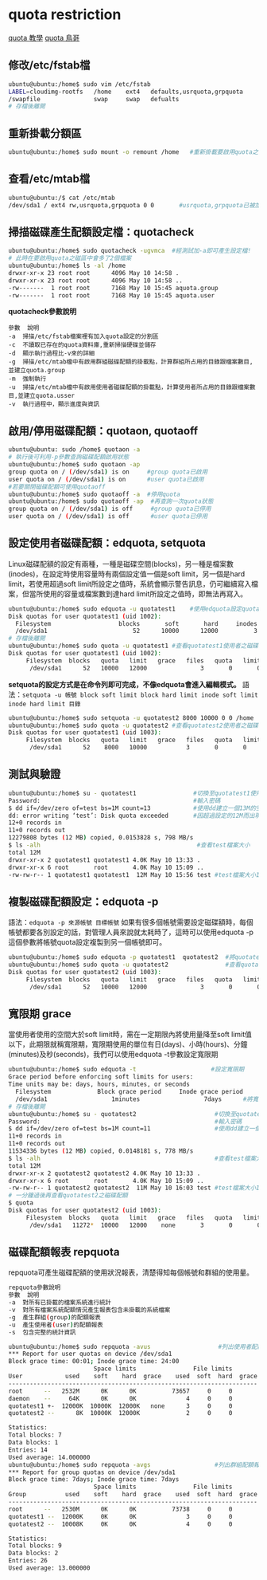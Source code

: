 # quota restriction
[quota 教學](https://david50.pixnet.net/blog/post/45238215-%5B%E7%AD%86%E8%A8%98%5Dquota%E7%A3%81%E7%A2%9F%E9%85%8D%E9%A1%8D)
[quota 鳥哥](https://linux.vbird.org/linux_basic/centos7/0420quota.php)

## 修改/etc/fstab檔
```bash
ubuntu@ubuntu:/home$ sudo vim /etc/fstab
LABEL=cloudimg-rootfs   /home    ext4   defaults,usrquota,grpquota      0 0  #在要啟用quota之分割區(/home)第4個欄位最後(defaults後)加入usrquota,grpquota
/swapfile               swap     swap   defualts                        0 0
# 存檔後離開
```
## 重新掛載分額區
```bash
ubuntu@ubuntu:/home$ sudo mount -o remount /home   #重新掛載要啟用quota之分割區
```

## 查看/etc/mtab檔
```bash
ubuntu@ubuntu:/$ cat /etc/mtab 
/dev/sda1 / ext4 rw,usrquota,grpquota 0 0       #usrquota,grpquota已被加入mtab中
```
## 掃描磁碟產生配額設定檔：quotacheck
```bash
ubuntu@ubuntu:/home$ sudo quotacheck -ugvmca  #經測試加-a即可產生設定檔!
# 此時在要啟用quota之磁區中會多了2個檔案
ubuntu@ubuntu:/home$ ls -al /home
drwxr-xr-x 23 root root      4096 May 10 14:58 .
drwxr-xr-x 23 root root      4096 May 10 14:58 ..
-rw-------  1 root root      7168 May 10 15:45 aquota.group
-rw-------  1 root root      7168 May 10 15:45 aquota.user
```
**quotacheck參數說明**
```
參數	說明
-a	掃描/etc/fstab檔案裡有加入quota設定的分割區
-c	不讀取已存在的quota資料庫,重新掃描硬碟並儲存
-d	顯示執行過程比-v來的詳細
-g	掃描/etc/mtab檔中有啟用群組磁碟配額的掛載點，計算群組所占用的目錄跟檔案數目,並建立quota.group
-m	強制執行
-u	掃描/etc/mtab檔中有啟用使用者磁碟配額的掛載點，計算使用者所占用的目錄跟檔案數目,並建立quota.usser
-v	執行過程中，顯示進度與資訊
```
## 啟用/停用磁碟配額：quotaon, quotaoff
```bash
ubuntu@ubuntu: sudo /home$ quotaon -a
# 執行後可利用-p參數查詢磁碟配額啟用狀態
ubuntu@ubuntu:/home$ sudo quotaon -ap
group quota on / (/dev/sda1) is on     #group quota已啟用
user quota on / (/dev/sda1) is on      #user quota已啟用
#若要關閉磁碟配額可使用quotaoff
ubuntu@ubuntu:/home$ sudo quotaoff -a  #停用quota
ubuntu@ubuntu:/home$ sudo quotaoff -ap  #再查詢一次quota狀態
group quota on / (/dev/sda1) is off     #group quota已停用
user quota on / (/dev/sda1) is off      #user quota已停用
```

## 設定使用者磁碟配額：edquota, setquota
Linux磁碟配額的設定有兩種，一種是磁碟空間(blocks)，另一種是檔案數(inodes)，在設定時使用容量時有兩個設定值一個是soft limit，另一個是hard limit，若使用超過soft limit所設定之值時，系統會顯示警告訊息，仍可繼續寫入檔案，但當所使用的容量或檔案數到達hard limit所設定之值時，即無法再寫入。

```bash
ubuntu@ubuntu:/home$ sudo edquota -u quotatest1    #使用edquota設定quotatest1使用者之磁碟配額
Disk quotas for user quotatest1 (uid 1002):
  Filesystem                   blocks       soft       hard     inodes     soft     hard
  /dev/sda1                        52      10000      12000          3        0        0      #將soft limit設為10M，hard limit設為12M
# 存檔後離開
ubuntu@ubuntu:/home$ sudo quota -u quotatest1 #查看quotatest1使用者之磁碟配額
Disk quotas for user quotatest1 (uid 1002): 
     Filesystem  blocks   quota   limit   grace   files   quota   limit   grace
      /dev/sda1      52   10000   12000               3       0       0                       #設定完成
```

**setquota的設定方式是在命令列即可完成，不像edquota會進入編輯模式。**
語法：`setquota -u 帳號 block soft limit block hard limit inode soft limit inode hard limit 目錄`

```bash
ubuntu@ubuntu:/home$ sudo setquota -u quotatest2 8000 10000 0 0 /home   #使用setquota將quotatest2磁碟配額soft limit設為8M，hard limit設為10M
ubuntu@ubuntu:/home$ sudo quota -u quotatest2 #查看quotatest2使用者之磁碟配額
Disk quotas for user quotatest1 (uid 1003): 
     Filesystem  blocks   quota   limit   grace   files   quota   limit   grace
      /dev/sda1      52    8000   10000           3       0       0              #設定完成
```

## 測試與驗證
```bash
ubuntu@ubuntu:/home$ su - quotatest1                #切換至quotatest1使用者
Password:                                           #輸入密碼
$ dd if=/dev/zero of=test bs=1M count=13            #使用dd建立一個13M的空檔案
dd: error writing ‘test’: Disk quota exceeded       #因超過設定的12M而出現了錯誤訊息
12+0 records in
11+0 records out
12279808 bytes (12 MB) copied, 0.0153828 s, 798 MB/s
$ ls -alh                                            #查看test檔案大小
total 12M
drwxr-xr-x 2 quotatest1 quotatest1 4.0K May 10 13:33 .
drwxr-xr-x 6 root       root       4.0K May 10 15:09 ..
-rw-rw-r-- 1 quotatest1 quotatest1  12M May 10 15:56 test #test檔案大小12M
```

## 複製磁碟配額設定：edquota -p
語法：`edquota -p 來源帳號 目標帳號`
如果有很多個帳號需要設定磁碟額時，每個帳號都要各別設定的話，對管理人員來說就太耗時了，這時可以使用edquota -p這個參數將帳號quota設定複製到另一個帳號即可。
```bash
ubuntu@ubuntu:/home$ sudo edquota -p quotatest1  quotatest2  #將quotatest1帳號的配額複製到quotatest2帳號
ubuntu@ubuntu:/home$ sudo quota -u quotatest2                #查看quotatest2使用者之磁碟配額
Disk quotas for user quotatest2 (uid 1003): 
     Filesystem  blocks   quota   limit   grace   files   quota   limit   grace
      /dev/sda1      52   10000   12000               3       0       0          #quotatest2的設定和quotatest1一樣了
```

## 寬限期 grace
當使用者使用的空間大於soft limit時，需在一定期限內將使用量降至soft limit值以下，此期限就稱寬限期，寬限期使用的單位有日(days)、小時(hours)、分鐘(minutes)及秒(seconds)，我們可以使用edquota -t參數設定寬限期
```bash
ubuntu@ubuntu:/home$ sudo edquota -t                     #設定寬限期
Grace period before enforcing soft limits for users:
Time units may be: days, hours, minutes, or seconds
  Filesystem             Block grace period     Inode grace period
  /dev/sda1                  1minutes                  7days      #將寬限期由原本的7天改為1分鐘
# 存檔後離開
ubuntu@ubuntu:/home$ su - quotatest2                      #切換至quotatest2使用者
Password:                                                 #輸入密碼
$ dd if=/dev/zero of=test bs=1M count=11                  #使用dd建立一個11M的空檔案
11+0 records in
11+0 records out
11534336 bytes (12 MB) copied, 0.0148181 s, 778 MB/s
$ ls -alh                                                 #查看test檔案大小
total 12M
drwxr-xr-x 2 quotatest2 quotatest2 4.0K May 10 13:33 .
drwxr-xr-x 6 root       root       4.0K May 10 15:09 ..
-rw-rw-r-- 1 quotatest2 quotatest2  11M May 10 16:03 test #test檔案大小11M
# 一分鐘過後再查看quotatest2之磁碟配額
$ quota
Disk quotas for user quotatest2 (uid 1003): 
     Filesystem  blocks   quota   limit   grace   files   quota   limit   grace
      /dev/sda1   11272*  10000   12000    none       3       0       0         #blocks欄位加了*號，grace欄位變為none了
```

## 磁碟配額報表 repquota
repquota可產生磁碟配額的使用狀況報表，清楚得知每個帳號和群組的使用量。

```bash
repquota參數說明
參數	說明
-a	對所有已掛載的檔案系統進行統計
-v	對所有檔案系統配額情況產生報表包含未掛載的系統檔案
-g	產生群組(group)的配額報表
-u	產生使用者(user)的配額報表
-s	包含完整的統計資訊
```

```bash
ubuntu@ubuntu:/home$ sudo repquota -avus                   #列出使用者配額報表
*** Report for user quotas on device /dev/sda1
Block grace time: 00:01; Inode grace time: 24:00
                        Space limits                File limits
User            used    soft    hard  grace    used  soft  hard  grace
----------------------------------------------------------------------
root      --   2532M      0K      0K          73657     0     0       
daemon    --     64K      0K      0K              4     0     0       
quotatest1 +-  12000K  10000K  12000K   none      3     0     0       
quotatest2 --      8K  10000K  12000K             2     0     0       

Statistics:
Total blocks: 7
Data blocks: 1
Entries: 14
Used average: 14.000000
ubuntu@ubuntu:/home$ sudo repquota -avgs                  #列出群組配額報表
*** Report for group quotas on device /dev/sda1
Block grace time: 7days; Inode grace time: 7days
                        Space limits                File limits
Group           used    soft    hard  grace    used  soft  hard  grace
----------------------------------------------------------------------
root      --   2530M      0K      0K          73738     0     0       
quotatest1 --  12000K     0K      0K              3     0     0       
quotatest2 --  10008K     0K      0K              4     0     0       

Statistics:
Total blocks: 9
Data blocks: 2
Entries: 26
Used average: 13.000000
```
